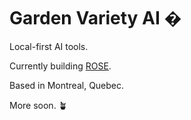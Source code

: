 # Garden Variety AI �

Local-first AI tools.

Currently building [ROSE](https://github.com/GardenVarietyAI/rose).

Based in Montreal, Quebec.

More soon. 🪴
